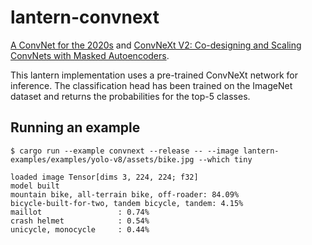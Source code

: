 # lantern-convnext

[A ConvNet for the 2020s](https://arxiv.org/abs/2201.03545) and
[ConvNeXt V2: Co-designing and Scaling ConvNets with Masked Autoencoders](https://arxiv.org/abs/2301.00808).

This lantern implementation uses a pre-trained ConvNeXt network for inference. The
classification head has been trained on the ImageNet dataset and returns the
probabilities for the top-5 classes.

## Running an example

```
$ cargo run --example convnext --release -- --image lantern-examples/examples/yolo-v8/assets/bike.jpg --which tiny

loaded image Tensor[dims 3, 224, 224; f32]
model built
mountain bike, all-terrain bike, off-roader: 84.09%
bicycle-built-for-two, tandem bicycle, tandem: 4.15%
maillot                 : 0.74%
crash helmet            : 0.54%
unicycle, monocycle     : 0.44%

```
